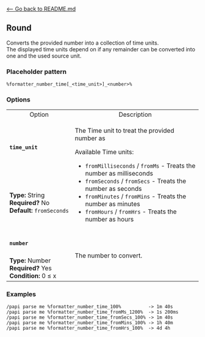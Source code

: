 [\<-- Go back to README.md](/README.md)

## Round

Converts the provided number into a collection of time units.  
The displayed time units depend on if any remainder can be converted into one and the used source unit.

### Placeholder pattern

`%formatter_number_time[_<time_unit>]_<number>%`

### Options

<table>
  <tr>
    <td align="center" nowrap="nowrap">Option</td>
    <td align="center" nowrap="nowrap">Description</td>
  </tr>
  <tr>
    <td nowrap="nowrap"><h4><code>time_unit</code></h4></td>
    <td rowspan="2">
      <p>The Time unit to treat the provided number as</p>
      <p>Available Time units:
      <ul>
        <li><code>fromMilliseconds</code> / <code>fromMs</code> - Treats the number as milliseconds</li>
        <li><code>fromSeconds</code> / <code>fromSecs</code> - Treats the number as seconds</li>
        <li><code>fromMinutes</code> / <code>fromMins</code> - Treats the number as minutes</li>
        <li><code>fromHours</code> / <code>fromHrs</code> - Treats the number as hours</li>
      </ul>
      </p>
    </td>
  </tr>
  <tr>
    <td nowrap="nowrap"><b>Type:</b> String<br><b>Required?</b> No<br><b>Default:</b> <code>fromSeconds</code></td>
  </tr>
  <tr>
    <td nowrap="nowrap"><h4><code>number</code></h4></td>
    <td rowspan="2">The number to convert.</td>
  </tr>
  <tr>
    <td nowrap="nowrap"><b>Type:</b> Number<br><b>Required?</b> Yes<br><b>Condition:</b> 0 ≤ x</td>
  </tr>
</table>

### Examples
```
/papi parse me %formatter_number_time_100%          -> 1m 40s
/papi parse me %formatter_number_time_fromMs_1200%  -> 1s 200ms
/papi parse me %formatter_number_time_fromSecs_100% -> 1m 40s
/papi parse me %formatter_number_time_fromMins_100% -> 1h 40m
/papi parse me %formatter_number_time_fromHrs_100%  -> 4d 4h
```
